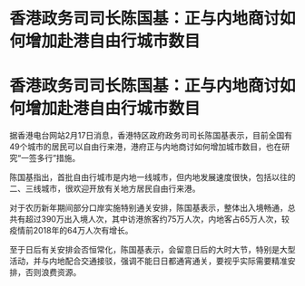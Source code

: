 # 香港政务司司长陈国基：正与内地商讨如何增加赴港自由行城市数目

# 香港政务司司长陈国基：正与内地商讨如何增加赴港自由行城市数目

据香港电台网站2月17日消息，香港特区政府政务司司长陈国基表示，目前全国有49个城市的居民可以自由行来港，港府正与内地商讨如何增加城市数目，也在研究“一签多行”措施。

陈国基指出，首批自由行城市是内地一线城市，但内地发展速度很快，包括以往的二、三线城市，很欢迎开放有关地方居民自由行来港。

对于农历新年期间部分口岸实施特别通关安排，陈国基表示，整体出入境畅通，总共有超过390万出入境人次，其中访港旅客约75万人次，内地客占65万人次，较疫情前2018年的64万人次有增长。

至于日后有关安排会否恒常化，陈国基表示，会留意日后的大时大节，特别是大型活动，并与内地配合交通接驳，强调不能日日都通宵通关，要视乎实际需要精准安排，否则浪费资源。

